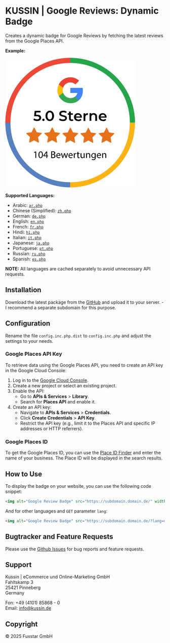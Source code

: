 # KUSSIN | Google Reviews: Dynamic Badge

Creates a dynamic badge for Google Reviews by fetching the latest reviews from the Google Places API.

**Example:**

![KUSSIN | Google Reviews: Dynamic Badge - Preview](docs/badge/Badge_Preview.svg)

**Supported Languages:**

* Arabic: [`ar.php`](lang/ar.php)
* Chinese (Simplified): [`zh.php`](lang/zh.php)
* German: [`de.php`](lang/de.php)
* English: [`en.php`](lang/en.php)
* French: [`fr.php`](lang/fr.php)
* Hindi: [`hi.php`](lang/hi.php)
* Italian: [`it.php`](lang/it.php)
* Japanese: [`ja.php`](lang/ja.php)
* Portuguese: [`pt.php`](lang/pt.php)
* Russian: [`ru.php`](lang/ru.php)
* Spanish: [`es.php`](lang/es.php)

**NOTE:** All languages are cached separately to avoid unnecessary API requests.

## Installation

Download the latest package from the [GitHub](https://github.com/kussin/GoogleReviewDynamicBadge.git) and upload it to 
your server. - I recommend a separate subdomain for this purpose.

## Configuration

Rename the file `config.inc.php.dist` to `config.inc.php` and adjust the settings to your needs.

### Google Places API Key

To retrieve data using the Google Places API, you need to create an API key in the Google Cloud Console:

1. Log in to the [Google Cloud Console](https://console.cloud.google.com/).
2. Create a new project or select an existing project.
3. Enable the API:
    - Go to **APIs & Services** > **Library**.
    - Search for **Places API** and enable it.
4. Create an API key:
    - Navigate to **APIs & Services** > **Credentials**.
    - Click **Create Credentials** > **API Key**.
    - Restrict the API key (e.g., limit it to the Places API and specific IP addresses or HTTP referrers).

### Google Places ID

To get the Google Places ID, you can use the [Place ID Finder](https://developers.google.com/maps/documentation/javascript/examples/places-placeid-finder)
and enter the name of your business. The Place ID will be displayed in the search results.

## How to Use

To display the badge on your website, you can use the following code snippet:

```html
<img alt="Google Review Badge" src="https://subdomain.domain.de/" width="100%" height="auto />
```

And for other languages and `GET` parameter `lang`:

```html
<img alt="Google Review Badge" src="https://subdomain.domain.de/?lang=de" width="100%" height="auto />
```

## Bugtracker and Feature Requests

Please use the [Github Issues](https://github.com/kussin/GoogleReviewDynamicBadge/issues) for bug reports and feature requests.

## Support

Kussin | eCommerce und Online-Marketing GmbH<br>
Fahltskamp 3<br>
25421 Pinneberg<br>
Germany

Fon: +49 (4101) 85868 - 0<br>
Email: info@kussin.de

## Copyright

&copy; 2025 Fuxstar GmbH